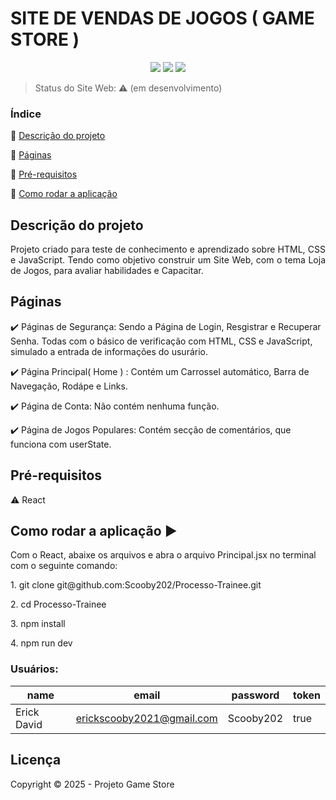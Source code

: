 <h1>SITE DE VENDAS DE JOGOS ( GAME STORE )</h1> 

<p align="center">
  <img src="https://img.shields.io/static/v1?label=react&message=framework&color=blue&style=for-the-badge&logo=REACT"/>
  <img src="http://img.shields.io/static/v1?label=TESTES&message=%3E30&color=GREEN&style=for-the-badge"/>
   <img src="http://img.shields.io/static/v1?label=STATUS&message=EM%20DESENVOLVIMENTO&color=RED&style=for-the-badge"/>
</p>

> Status do Site Web: :warning: (em desenvolvimento)

### Índice 

:small_blue_diamond: [Descrição do projeto](#descrição-do-projeto)

:small_blue_diamond: [Páginas](Páginas)

:small_blue_diamond:  [Pré-requisitos](Pré-requisitos)

:small_blue_diamond: [Como rodar a aplicação](#como-rodar-a-aplicação-arrow_forward)

## Descrição do projeto 

<p align="justify">
  Projeto criado para teste de conhecimento e aprendizado sobre HTML, CSS e JavaScript.
  Tendo como objetivo construir um Site Web, com o tema Loja de Jogos, para avaliar habilidades e
  Capacitar.
  
</p>

## Páginas

:heavy_check_mark: Páginas de Segurança: 
Sendo a Página de Login, Resgistrar e Recuperar Senha. Todas com o básico de verificação com 
HTML, CSS e JavaScript, simulado a entrada de informações do usurário.

:heavy_check_mark: Página Principal( Home ) :
Contém um Carrossel automático, Barra de Navegação, Rodápe e Links.

:heavy_check_mark: Página de Conta:
Não contém nenhuma função.

:heavy_check_mark: Página de Jogos Populares:
Contém secção de comentários, que funciona com userState.

## Pré-requisitos

:warning: React

## Como rodar a aplicação :arrow_forward:

Com o React, abaixe os arquivos e abra o arquivo Principal.jsx no terminal com o seguinte comando:
</p>
<p>
1. git clone git@github.com:Scooby202/Processo-Trainee.git
</p>
<p>
2. cd Processo-Trainee
</p>
<p>
3. npm install
</p>
<p>
4. npm run dev
</p>

### Usuários: 

|name|email|password|token|
| -------- |-------- |-------- |-------- |
|Erick David|erickscooby2021@gmail.com|Scooby202|true|

## Licença 


Copyright :copyright: 2025 - Projeto Game Store
